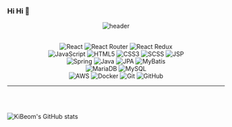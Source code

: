 ### Hi Hi 👋

<!--
**hgb926/hgb926** is a ✨ _special_ ✨ repository because its `README.md` (this file) appears on your GitHub profile.

Here are some ideas to get you started:

- 🔭 I’m currently working on ...
- 🌱 I’m currently learning ...
- 👯 I’m looking to collaborate on ...
- 🤔 I’m looking for help with ...
- 💬 Ask me about ...
- 📫 How to reach me: ...
- 😄 Pronouns: ...
- ⚡ Fun fact: ...
-->
<div align="center">

  
![header](https://capsule-render.vercel.app/api?type=waving&color=7F7FD5&text=%20KiBeom_Han%20%20&height=200&fontSize=60&fontColor=ffffff) <br> <br>


![React](https://img.shields.io/badge/react-61DAFB?style=for-the-badge&logo=react&logoColor=white)
![React Router](https://img.shields.io/badge/react_router-CA4245?style=for-the-badge&logo=react-router&logoColor=white)
![React Redux](https://img.shields.io/badge/react_redux-764ABC?style=for-the-badge&logo=redux&logoColor=white)
<br>
![JavaScript](https://img.shields.io/badge/javascript-F7DF1E?style=for-the-badge&logo=javascript&logoColor=black)
![HTML5](https://img.shields.io/badge/html5-E34F26?style=for-the-badge&logo=html5&logoColor=white)
![CSS3](https://img.shields.io/badge/css3-1572B6?style=for-the-badge&logo=css3&logoColor=white)
![SCSS](https://img.shields.io/badge/scss-CC6699?style=for-the-badge&logo=sass&logoColor=white)
![JSP](https://img.shields.io/badge/jsp-323330?style=for-the-badge&logo=java&logoColor=white)
<br>
![Spring](https://img.shields.io/badge/spring-6DB33F?style=for-the-badge&logo=spring&logoColor=white)
![Java](https://img.shields.io/badge/java-007396?style=for-the-badge&logo=java&logoColor=white)
![JPA](https://img.shields.io/badge/jpa-59666C?style=for-the-badge&logo=hibernate&logoColor=white)
![MyBatis](https://img.shields.io/badge/mybatis-07405E?style=for-the-badge&logo=oracle&logoColor=white)
<br>
![MariaDB](https://img.shields.io/badge/mariadb-003545?style=for-the-badge&logo=mariadb&logoColor=white)
![MySQL](https://img.shields.io/badge/mysql-4479A1?style=for-the-badge&logo=mysql&logoColor=white)
<br>
![AWS](https://img.shields.io/badge/aws-232F3E?style=for-the-badge&logo=amazon-aws&logoColor=white)
![Docker](https://img.shields.io/badge/docker-2496ED?style=for-the-badge&logo=docker&logoColor=white)
![Git](https://img.shields.io/badge/git-F05033?style=for-the-badge&logo=git&logoColor=white)
![GitHub](https://img.shields.io/badge/github-181717?style=for-the-badge&logo=github&logoColor=white)

---

</div>
<br><br>

![KiBeom's GitHub stats](https://github-readme-stats.vercel.app/api?username=hgb926&theme=dark&show_icons=true)

